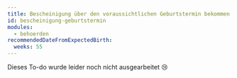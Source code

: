 ```yaml
---
title: Bescheinigung über den voraussichtlichen Geburtstermin bekommen
id: bescheinigung-geburtstermin
modules:
  - behoerden
recommendedDateFromExpectedBirth:
  weeks: 55
---
```


Dieses To-do wurde leider noch nicht ausgearbeitet 😢

<bmfsfj-todo-extension-panel title="Wer?" icon="user" open>
<bmfsfj-todo-assignees></bmfsfj-todo-assignees>
</bmfsfj-todo-extension-panel>
